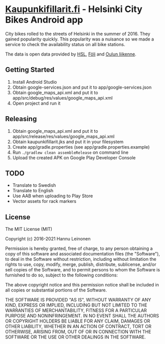 [Kaupunkifillarit.fi](https://kaupunkifillarit.fi) - Helsinki City Bikes Android app
====================================================================================

City bikes rolled to the streets of Helsinki in the summer of 2016. They gained popularity quickly. This popularity was a nuisance so we made a service to check the availability status on all bike stations.

The data is open data provided by [HSL](https://www.hsl.fi/hsl/avoin-data), [Föli](https://www.foli.fi/fi/avoin-data) and [Oulun liikenne](https://wp.oulunliikenne.fi/avoin-data/).

Getting Started
---------------

1. Install Android Studio
1. Obtain google-services.json and put it to app/google-services.json
1. Obtain google_maps_api.xml and put it to app/src/debug/res/values/google_maps_api.xml 
1. Open project and run it

Releasing
---------

1. Obtain google_maps_api.xml and put it to app/src/release/res/values/google_maps_api.xml
1. Obtain kaupunkifillarit.jks and put it in your filesystem
1. Create app/gradle.properties (see app/gradle.properties.example)
1. Run `./gradlew clean assembleRelease` on command line
1. Upload the created APK on Google Play Developer Console

TODO
----

* Translate to Swedish
* Translate to English
* Use AAB when uploading to Play Store
* Vector assets for rack markers

License
-------

The MIT License (MIT)

Copyright (c) 2016-2021 Hannu Leinonen

Permission is hereby granted, free of charge, to any person obtaining a copy of this software and associated documentation files (the "Software"), to deal in the Software without restriction, including without limitation the rights to use, copy, modify, merge, publish, distribute, sublicense, and/or sell copies of the Software, and to permit persons to whom the Software is furnished to do so, subject to the following conditions:

The above copyright notice and this permission notice shall be included in all copies or substantial portions of the Software.

THE SOFTWARE IS PROVIDED "AS IS", WITHOUT WARRANTY OF ANY KIND, EXPRESS OR IMPLIED, INCLUDING BUT NOT LIMITED TO THE WARRANTIES OF MERCHANTABILITY, FITNESS FOR A PARTICULAR PURPOSE AND NONINFRINGEMENT. IN NO EVENT SHALL THE AUTHORS OR COPYRIGHT HOLDERS BE LIABLE FOR ANY CLAIM, DAMAGES OR OTHER LIABILITY, WHETHER IN AN ACTION OF CONTRACT, TORT OR OTHERWISE, ARISING FROM, OUT OF OR IN CONNECTION WITH THE SOFTWARE OR THE USE OR OTHER DEALINGS IN THE SOFTWARE.
